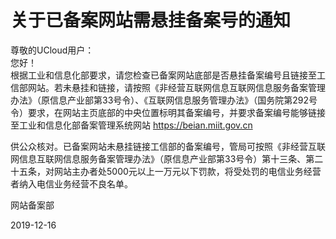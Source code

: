 # 关于已备案网站需悬挂备案号的通知

尊敬的UCloud用户：  
您好！  
根据工业和信息化部要求，请您检查已备案网站底部是否悬挂备案编号且链接至工信部网站。若未悬挂和链接，请按照《非经营互联网信息互联网信息服务备案管理办法》（原信息产业部第33号令）、《互联网信息服务管理办法》（国务院第292号令）要求，在网站主页底部的中央位置标明其备案编号，并要求备案编号能够链接至工业和信息化部备案管理系统网站 https://beian.miit.gov.cn

供公众核对。已备案网站未悬挂链接工信部的备案编号，管局可按照《非经营互联网信息互联网信息服务备案管理办法》（原信息产业部第33号令）第十三条、第二十五条，对网站主办者处5000元以上一万元以下罚款，将受处罚的电信业务经营者纳入电信业务经营不良名单。 



网站备案部

2019-12-16

